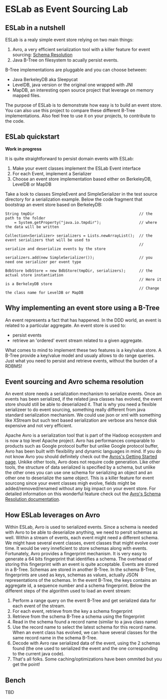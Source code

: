 ESLab as Event Sourcing Lab
===========================

ESLab in a nutshell
-------------------

ESLab is a realy simple event store relying on two main things:

1. Avro, a very efficient serialization tool with a killer feature for event sourcing: [Schema Resolution](http://avro.apache.org/docs/1.7.5/spec.html#Schema+Resolution)
2. Java B-Tree on filesystem to acually persist events.  

B-Tree implementations are pluggable and you can choose between:
- Java BerkeleyDB aka Sleepycat
- LevelDB, java version or the original one wrapped with JNI
- MapDB, an interesting open source project that leverage on memory mapped files. 

The purpose of ESLab is to demonstrate how easy is to build an event store. You can also use this project to compare these different B-Tree implementations. Also feel free to use it on your projects, to contribute to the code.

ESLab quickstart
-----------------
__Work in progress__

It is quite straightforward to persist domain events with ESLab:

1. Make your event classes implement the ESLab Event interface
2. For each Event, implement a Serializer
3. Choose an event store implementation based either on BerkeleyDB, LevelDB or MapDB

Take a look to classes SimpleEvent and SimpleSerializer in the test source directory for a serialization example.
Below the code fragment that bootstrap an event store based on BerkeleyDB:

	String tmpDir 												// the path to the folder 
		= System.getProperty("java.io.tmpdir"); 				// where the data will be written

	Collection<Serializer> serializers = Lists.newArrayList(); 	// the event serializers that will be used to 
																// serialize and deserialize events by the store
	
	serializers.add(new SimpleSerializer());					// you need one serializer per event type
	
	BdbStore bdbStore = new BdbStore(tmpDir, serializers);		// the actual store instantiation
																// Here it is a BerkeleyDB store 
																// Change the class name for LevelDB or MapDB


Why implementing an event store using a B-Tree
------------------------------------------

An event represents a fact that has happened. In the DDD world, an event is related to a particular aggregate. 
An event store is used to:
- persist events
- retrieve an 'ordered' event stream related to a given aggregate. 

What comes to mind to implement these two features is a key/value store. A B-Tree provide a key/value model and usualy allows to do range queries. Just what you need to persist and retrieve events, without the burden of a RDBMS!


Event sourcing and Avro schema resolution
-----------------------------------------

An event store needs a serialization mechanism to serialize events. Once an events has been serialized, if the related java classes has evolved, the event store should still be able to deserialized it. That is why you need a flexible serializeer to do event sourcing, something really different from java standard serialization mechanism. We could use json or xml with something like XStream but such text based serialization are verbose ans hence disk expensive and not very efficient. 

Apache Avro is a serialization tool that is part of the Hadoop ecosystem and is now a top level Apache project. Avro has performances comparable to products such as Google protocol buffer but unlike Google protocol buffer, Avro has been built with flexibility and dynamic languages in mind. If you do not know Avro you should definitely check out the [Avros's Getting Started page](http://avro.apache.org/docs/1.7.6/gettingstartedjava.html).
Unkike other tools, Avro does not require code generation. Like other tools, the structure of data serialized is specified by a schema, but unlike the other ones you can use one schema for serializing an object and an other one to deserialize the same object. This is a killer feature for event sourcong since your event classes migh evolve, fields might be added/removed/renamed without any big impact on your event store. For detailed information on this wonderful feature check out the [Avro's Schema Resolution documentation](http://avro.apache.org/docs/1.7.6/spec.html#Schema+Resolution).

How ESLab leverages on Avro
--------------------------

Within ESLab, Avro is used to serialized events. Since a schema is needed with Avro to be able to deserialize anything, we need to persit schemas as well.
Within a stream of events, each event might need a different schema. We might have several event classes, event classes that might evolve over time. It would be very inneficient to store schemas along with events. Fortunately, Avro provides a fingerprint mechanism. It is very easy to generate a 64 bits fingerprint that identifies a schema. The overhead of storing this fingerprint with an event is quite acceptable. 
Events are stored in a B-Tree. Schemas are stored in another B-Tree. In the schema B-Tree, fingerprints are used as keys, schemas as values, actually JSON representations of the schemas. In the event B-Tree, the keys contains an aggregate id, a sequence number and a schema fingerprint.
Below the different steps of the algorithm used to load an event stream:

1. Perform a range query on the event B-Tree and get serialized data for each event of the stream.
2. For each event, retrieve from the key a schema fingerprint
3. Retrieve from the schema B-Tree a schema using the fingerprint
4. Read in the schema found a record name (similar to a java class name)
5. Use the record name to select the latest schema for this record name. When an event class has evolved, we can have several classes for the same record name in the schema B-Tree.
6. Decode with Avro raw serialized data of the event, using the 2 schemas found (the one used to serialized the event and the one corresponding to the current java code).
7. That's all folks. Some caching/optimizations have been ommited but you get the point!


Bench
-------

TBD



